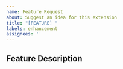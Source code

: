 ```yaml
---
name: Feature Request
about: Suggest an idea for this extension
title: "[FEATURE] "
labels: enhancement
assignees: ''
---
```


## Feature Description
<!-- A clear description of the feature you'd like to see -->
